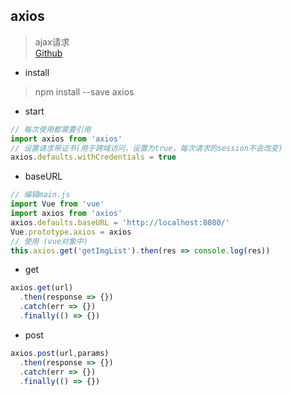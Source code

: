 ## axios
> ajax请求  
> [Github](https://github.com/axios/axios)

- install
> npm install --save axios
- start    
```js
// 每次使用都需要引用
import axios from 'axios'
// 设置请求带证书(用于跨域访问，设置为true，每次请求的session不会改变)
axios.defaults.withCredentials = true
```
- baseURL
```js
// 编辑main.js
import Vue from 'vue'
import axios from 'axios'
axios.defaults.baseURL = 'http://localhost:8080/'
Vue.prototype.axios = axios
// 使用 (vue对象中)
this.axios.get('getImgList').then(res => console.log(res))
```
- get
```js
axios.get(url)
  .then(response => {})
  .catch(err => {})
  .finally(() => {})
```
- post
```js
axios.post(url,params)
  .then(response => {})
  .catch(err => {})
  .finally(() => {})
```
